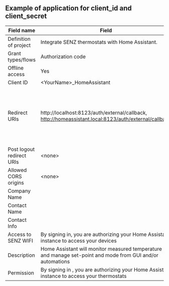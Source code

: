 ## Example of application for client_id and client_secret

| Field name                | Field                                                                                                      | Comments                                                                                                      |
| ------------------------- | ---------------------------------------------------------------------------------------------------------- | ------------------------------------------------------------------------------------------------------------- |
| Definition of project     | Integrate SENZ thermostats with Home Assistant.                                                            |
| Grant types/flows         | Authorization code                                                                                         |
| Offline access            | Yes                                                                                                        |
| Client ID                 | \<YourName\>\_HomeAssistant                                                                                |
| Redirect URIs             | http://localhost:8123/auth/external/callback, http://homeassistant.local:8123/auth/external/callback       | Add the url you normally use to access your Homeassistant installation on your local LAN and/or from Internet |
| Post logout redirect URIs | \<none\>                                                                                                   |                                                                                                               |
| Allowed CORS origins      | \<none\>                                                                                                   |                                                                                                               |
| Company Name              |                                                                                                            |
| Contact Name              |                                                                                                            | Your name                                                                                                     |
| Contact Info              |                                                                                                            | Your email                                                                                                    |
| Access to SENZ WIFI       | By signing in, you are authorizing your Home Assistant instance to access your devices                     |
| Description               | Home Assistant will monitor measured temperature and manage set-point and mode from GUI and/or automations |                                                                                                               |
| Permission                | By signing in , you are authorizing your Home Assistant instance to access your thermostats                |                                                                                                               |
